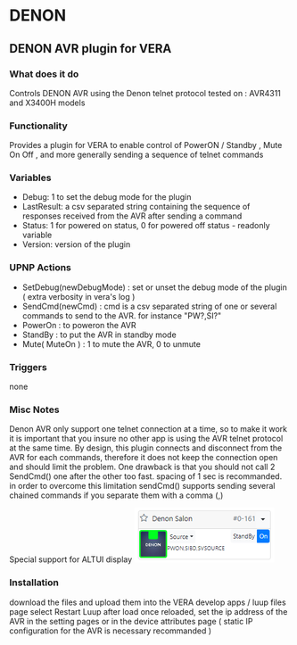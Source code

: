 # DENON
## DENON AVR plugin for VERA

### What does it do
Controls DENON AVR using the Denon telnet protocol
tested on : AVR4311 and X3400H models


### Functionality
Provides a plugin for VERA to enable control of PowerON / Standby , Mute On Off , and more generally sending a sequence of telnet commands

### Variables
* Debug: 1 to set the debug mode for the plugin
* LastResult: a csv separated string containing the sequence of responses received from the AVR after sending a command
* Status: 1 for powered on status,  0 for powered off status - readonly variable
* Version: version of the plugin

### UPNP Actions
* SetDebug(newDebugMode) : set or unset the debug mode of the plugin ( extra verbosity in vera's log )
* SendCmd(newCmd) : cmd is a csv separated string of one or several commands to send to the AVR. for instance "PW?,SI?"
* PowerOn : to poweron the AVR
* StandBy : to put the AVR in standby mode
* Mute( MuteOn ) :  1 to mute the AVR,  0 to unmute

### Triggers
none

### Misc Notes
Denon AVR only support one telnet connection at a time, so to make it work it is important that you insure no other app is using the AVR telnet protocol at the same time.
By design, this plugin connects and disconnect from the AVR for each commands, therefore it does not keep the connection open and should limit the problem.
One drawback is that you should not call 2 SendCmd() one after the other too fast. spacing of 1 sec is recommanded. 
in order to overcome this limitation sendCmd() supports sending several chained commands if you separate them with a comma (,)

Special support for ALTUI display
![ALTUI image](https://raw.githubusercontent.com/amg0/Denon/master/Doc/Denon.PNG)

### Installation
download the files and upload them into the VERA develop apps / luup files page
select Restart Luup after load
once reloaded, set the ip address of the AVR in the setting pages or in the device attributes page
( static IP configuration for the AVR is necessary recommanded ) 